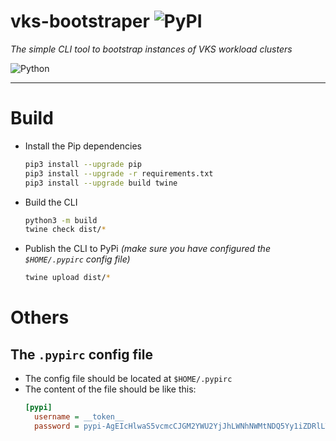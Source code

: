 # vks-bootstraper ![PyPI](https://img.shields.io/pypi/v/vks-bootstraper?label=pypi%20package)
_The simple CLI tool to bootstrap instances of VKS workload clusters_

![Python](https://img.shields.io/badge/python-3670A0?style=for-the-badge&logo=python&logoColor=ffdd54)


<hr>

# Build
- Install the Pip dependencies
  ```bash
  pip3 install --upgrade pip
  pip3 install --upgrade -r requirements.txt
  pip3 install --upgrade build twine
  ```

- Build the CLI
  ```bash
  python3 -m build
  twine check dist/*
  ```
  
- Publish the CLI to PyPi _(make sure you have configured the `$HOME/.pypirc` config file)_
  ```bash
  twine upload dist/*
  ```
# Others
## The `.pypirc` config file
- The config file should be located at `$HOME/.pypirc`
- The content of the file should be like this:
  ```ini
  [pypi]
    username = __token__
    password = pypi-AgEIcHlwaS5vcmcCJGM2YWU2YjJhLWNhNWMtNDQ5Yy1iZDRlLTVkNjVlZmU3ZWZjYgACKlszLCJiN2ZhNGU1Mi0wNTg0LTQ4YWUtOWIzMy1jYmNkM2MzMTcxYWEiXQAABiAXjySJSXqvHP8Sjfv1ktDgmgM33b-odDti45c5WDvJ8A
  ```